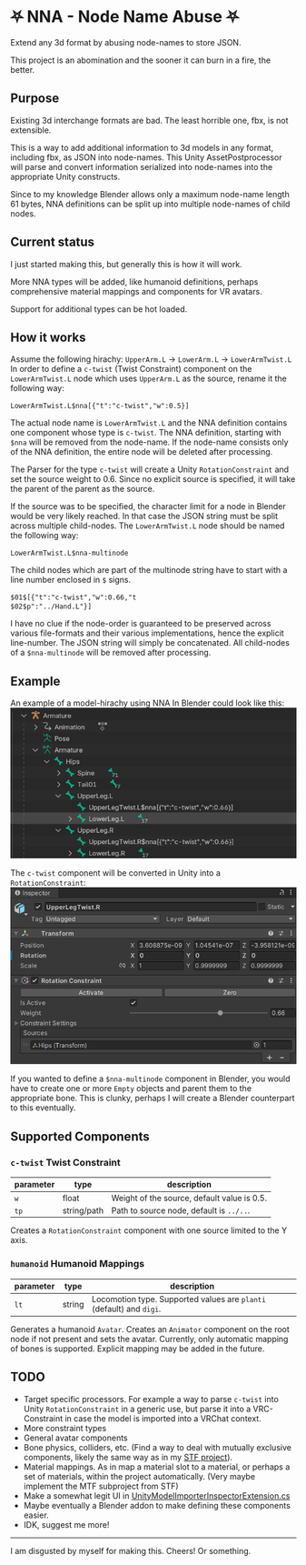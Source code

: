 # ⛧ NNA - Node Name Abuse ⛧
Extend any 3d format by abusing node-names to store JSON.

This project is an abomination and the sooner it can burn in a fire, the better.

## Purpose
Existing 3d interchange formats are bad. The least horrible one, fbx, is not extensible.

This is a way to add additional information to 3d models in any format, including fbx, as JSON into node-names.
This Unity AssetPostprocessor will parse and convert information serialized into node-names into the appropriate Unity constructs.

Since to my knowledge Blender allows only a maximum node-name length 61 bytes, NNA definitions can be split up into multiple node-names of child nodes.

## Current status
I just started making this, but generally this is how it will work.

More NNA types will be added, like humanoid definitions, perhaps comprehensive material mappings and components for VR avatars.

Support for additional types can be hot loaded.

## How it works
Assume the following hirachy: `UpperArm.L` → `LowerArm.L` → `LowerArmTwist.L`
In order to define a `c-twist` (Twist Constraint) component on the `LowerArmTwist.L` node which uses `UpperArm.L` as the source, rename it the following way:
```
LowerArmTwist.L$nna[{"t":"c-twist","w":0.5}]
```
The actual node name is `LowerArmTwist.L` and the NNA definition contains one component whose type is `c-twist`.
The NNA definition, starting with `$nna` will be removed from the node-name. If the node-name consists only of the NNA definition, the entire node will be deleted after processing.

The Parser for the type `c-twist` will create a Unity `RotationConstraint` and set the source weight to 0.6.
Since no explicit source is specified, it will take the parent of the parent as the source.

If the source was to be specified, the character limit for a node in Blender would be very likely reached.
In that case the JSON string must be split across multiple child-nodes.
The `LowerArmTwist.L` node should be named the following way:
```
LowerArmTwist.L$nna-multinode
```
The child nodes which are part of the multinode string have to start with a line number enclosed in `$` signs.
```
$01$[{"t":"c-twist","w":0.66,"t
$02$p":"../Hand.L"}]
```
I have no clue if the node-order is guaranteed to be preserved across various file-formats and their various implementations, hence the explicit line-number. The JSON string will simply be concatenated.
All child-nodes of a `$nna-multinode` will be removed after processing.

## Example
An example of a model-hirachy using NNA In Blender could look like this:
![](./Docs/img/blender_armature_hirarchy.png)

The `c-twist` component will be converted in Unity into a `RotationConstraint`:
![](./Docs/img/unity_twist-bone_component.png)

If you wanted to define a `$nna-multinode` component in Blender, you would have to create one or more `Empty` objects and parent them to the appropriate bone. This is clunky, perhaps I will create a Blender counterpart to this eventually.

## Supported Components
### `c-twist` **Twist Constraint**
| parameter | type | description |
| --- | --- | --- |
| `w` | float | Weight of the source, default value is 0.5. |
| `tp` | string/path | Path to source node, default is `../..`. |

Creates a `RotationConstraint` component with one source limited to the Y axis.

### `humanoid` **Humanoid Mappings**
| parameter | type | description |
| --- | --- | --- |
| `lt` | string | Locomotion type. Supported values are `planti` (default) and `digi`. |

Generates a humanoid `Avatar`. Creates an `Animator` component on the root node if not present and sets the avatar.
Currently, only automatic mapping of bones is supported. Explicit mapping may be added in the future.

## TODO
* Target specific processors. For example a way to parse `c-twist` into Unity `RotationConstraint` in a generic use, but parse it into a VRC-Constraint in case the model is imported into a VRChat context.
* More constraint types
* General avatar components
* Bone physics, colliders, etc. (Find a way to deal with mutually exclusive components, likely the same way as in my [STF project](https://github.com/emperorofmars/stf-unity)).
* Material mappings. As in map a material slot to a material, or perhaps a set of materials, within the project automatically. (Very maybe implement the MTF subproject from STF)
* Make a somewhat legit UI in [UnityModelImporterInspectorExtension.cs](./Editor/UnityModelImporterInspectorExtension.cs)
* Maybe eventually a Blender addon to make defining these components easier.
* IDK, suggest me more!
---
I am disgusted by myself for making this.
Cheers!
Or something.
